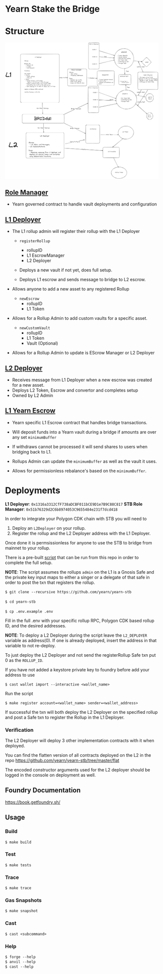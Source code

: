 # Yearn Stake the Bridge 

# Structure

![alt text](image.png)

## [Role Manager](https://github.com/yearn/yearn-stb/blob/seperate/src/RoleManager.sol)

- Yearn governed contract to handle vault deployments and configuration

## [L1 Deployer](https://github.com/yearn/yearn-stb/blob/master/src/L1Deployer.sol)

- The L1 rollup admin will register their rollup with the L1 Deployer
    - `registerRollup`
        - rollupID
        - L1 EscrowManager
        - L2 Deployer

    - Deploys a new vault if not yet, does full setup. 
    - Deploys L1 escrow and sends message to bridge to L2 escrow.

- Allows anyone to add a new asset to any registered Rollup
    - `newEscrow`
        - rollupID
        - L1 Token

- Allows for a Rollup Admin to add custom vaults for a specific asset.
    - `newCustomVault`
        - rollupID
        - L1 Token
        - Vault (Optional)

- Allows for a Rollup Admin to update is EScrow Manager or L2 Deployer


## [L2 Deployer](https://github.com/yearn/yearn-stb/blob/master/src/L2Deployer.sol)

- Receives message from L1 Deployer when a new escrow was created for a new asset.
- Deploys L2 Token, Escrow and convertor and completes setup
- Owned by L2 Admin

## [L1 Yearn Escrow](https://github.com/yearn/yearn-stb/blob/master/src/L1YearnEscrow.sol)
- Yearn specific L1 Escrow contract that handles bridge transactions.

- Will deposit funds into a Yearn vault during a bridge if amounts are over any set `minimumBuffer`

- If withdraws cannot be processed it will send shares to users when bridging back to L1.

- Rollups Admin can update the `minimumBuffer` as well as the vault it uses.

- Allows for permissionless rebalance's based on the `minimumBuffer`.


# Deployments


**L1 Deployer**: `0x1316a3312CfF738aDCBF011bCE9D1e7B9C88C817`
**STB Role Manager**: `0x51b76329d2C6b8974053C9655484e231f7dcd418`


In order to integrate your Polygon CDK chain with STB you will need to 

1. Deploy an `L2Deployer` on your rollup.
2. Register the rollup and the L2 Deployer address with the L1 Deployer.

Once done it is permsissionless for anyone to use the STB to bridge from mainnet to your rollup.

There is a pre-built [script](https://github.com/yearn/yearn-stb/blob/master/scripts/RegisterRollup.s.sol) that can be run from this repo in order to complete the full setup.

**NOTE**: The script assumes the rollups `admin` on the L1 is a Gnosis Safe and the private key input maps to either a singer or a delegate of that safe in order to post the txn that registers the rollup.

```shell
$ git clone --recursive https://github.com/yearn/yearn-stb

$ cd yearn-stb

$ cp .env.example .env
```

Fill in the full .env with your specific rollup RPC, Polygon CDK based rollup ID, and the desired addresses. 

**NOTE**: To deploy a L2 Deployer during the script leave the `L2_DEPLOYER` variable as address(0). If one is already deployed, insert the address in that variable to not re-deploy.

To just deploy the L2 Deployer and not send the registerRollup Safe txn put 0 as the `ROLLUP_ID`.

If you have not added a keystore private key to foundry before add your address to use

```shell
$ cast wallet import --interactive <wallet_name>
```

Run the script
```shell
$ make register account=<wallet_name> sender=<wallet_address>
```

If successful the txn will both deploy the L2 Deployer on the specified rollup and post a Safe txn to register the Rollup in the L1 Deployer.


### Verification

The L2 Deployer will deploy 3 other implementation contracts with it when deployed.

You can find the flatten version of all contracts deployed on the L2 in the repo https://github.com/yearn/yearn-stb/tree/master/flat

The encoded constructor arguments used for the L2 deployer should be logged in the console on deployment as well.

## Foundry Documentation

https://book.getfoundry.sh/

## Usage

### Build

```shell
$ make build
```

### Test

```shell
$ make tests
```

### Trace

```shell
$ make trace
```

### Gas Snapshots

```shell
$ make snapshot
```

### Cast

```shell
$ cast <subcommand>
```

### Help

```shell
$ forge --help
$ anvil --help
$ cast --help
```
